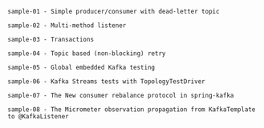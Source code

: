 

    sample-01 - Simple producer/consumer with dead-letter topic

    sample-02 - Multi-method listener

    sample-03 - Transactions

    sample-04 - Topic based (non-blocking) retry

    sample-05 - Global embedded Kafka testing

    sample-06 - Kafka Streams tests with TopologyTestDriver

    sample-07 - The New consumer rebalance protocol in spring-kafka

    sample-08 - The Micrometer observation propagation from KafkaTemplate to @KafkaListener

